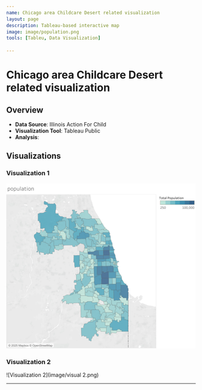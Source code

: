 ```yaml
---
name: Chicago area Childcare Desert related visualization
layout: page
description: Tableau-based interactive map
image: image/population.png
tools: [Tableu, Data Visualization]

---
```


# Chicago area Childcare Desert related visualization


## Overview

- **Data Source**: Illinois Action For Child 
- **Visualization Tool**: Tableau Public
- **Analysis**: 

## Visualizations

### Visualization 1  
![Population Visualization](/image/population.png)

### Visualization 2  
![Visualization 2](image/visual 2.png)

---
